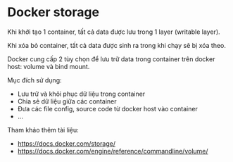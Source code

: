 # Docker storage

Khi khởi tạo 1 container, tất cả data được lưu trong 1 layer (writable layer).

Khi xóa bỏ container, tất cả data được sinh ra trong khi chạy sẽ bị xóa theo.

Docker cung cấp 2 tùy chọn để lưu trữ data trong container trên docker host: volume và bind mount.

Mục đích sử dụng:

- Lưu trữ và khôi phục dữ liệu trong container
- Chia sẻ dữ liệu giữa các container
- Đưa các file config, source code từ docker host vào container
- ...

Tham khảo thêm tài liệu:

- <https://docs.docker.com/storage/>
- <https://docs.docker.com/engine/reference/commandline/volume/>
